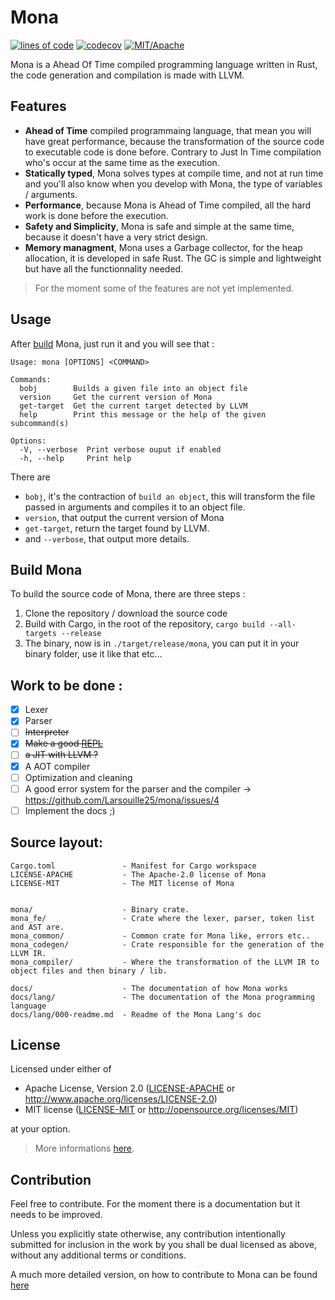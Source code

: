 # Mona

[![lines of code](https://tokei.rs/b1/github/Larsouille25/mona)](https://github.com/Aaronepower/tokei)
[![codecov](https://codecov.io/gh/Larsouille25/mona/branch/main/graph/badge.svg)](https://github.com/Larsouille25/mona)
[![MIT/Apache][licence-badge]](https://github.com/Larsouille25/mona/tree/main#license)

[licence-badge]: https://img.shields.io/badge/License-MIT%20OR%20Apache--2.0-lightgrey

Mona is a Ahead Of Time compiled programming language written in Rust, the code generation and compilation is made with LLVM. 

## Features

- **Ahead of Time** compiled programmaing language, that mean you will have great performance, because the transformation of the source code to executable code is done before. Contrary to Just In Time compilation who's occur at the same time as the execution.
- **Statically typed**, Mona solves types at compile time, and not at run time and you'll also know when you develop with Mona, the type of variables / arguments.
- **Performance**, because Mona is Ahead of Time compiled, all the hard work is done before the execution.
- **Safety and Simplicity**, Mona is safe and simple at the same time, because it doesn't have a very strict design.
- **Memory managment**, Mona uses a Garbage collector, for the heap allocation, it is developed in safe Rust. The GC is simple and lightweight but have all the functionnality needed.

> For the moment some of the features are not yet implemented.

## Usage

After [build](#build-mona) Mona, just run it and you will see that :
```
Usage: mona [OPTIONS] <COMMAND>

Commands:
  bobj        Builds a given file into an object file
  version     Get the current version of Mona
  get-target  Get the current target detected by LLVM
  help        Print this message or the help of the given subcommand(s)

Options:
  -V, --verbose  Print verbose ouput if enabled
  -h, --help     Print help
```

There are

- `bobj`, it's the contraction of `build an object`, this will transform the file passed in arguments and compiles it to an object file.
- `version`, that output the current version of Mona
- `get-target`, return the target found by LLVM.
- and `--verbose`, that output more details.

## Build Mona

To build the source code of Mona, there are three steps :
1. Clone the repository / download the source code
2. Build with Cargo, in the root of the repository, `cargo build --all-targets --release`
3. The binary, now is in `./target/release/mona`, you can put it in your binary folder, use it like that etc...

## Work to be done :
- [x] Lexer
- [x] Parser
- [ ] ~~Interpreter~~
- [x] ~~Make a good [REPL](https://en.wikipedia.org/wiki/Read%E2%80%93eval%E2%80%93print_loop)~~
- [ ] ~~a JIT with LLVM ?~~
- [x] A AOT compiler
- [ ] Optimization and cleaning
- [ ] A good error system for the parser and the compiler -> https://github.com/Larsouille25/mona/issues/4
- [ ] Implement the docs ;)

## Source layout:
```
Cargo.toml               - Manifest for Cargo workspace
LICENSE-APACHE           - The Apache-2.0 license of Mona
LICENSE-MIT              - The MIT license of Mona


mona/                    - Binary crate.
mona_fe/                 - Crate where the lexer, parser, token list and AST are.
mona_common/             - Common crate for Mona like, errors etc..
mona_codegen/            - Crate responsible for the generation of the LLVM IR.
mona_compiler/           - Where the transformation of the LLVM IR to object files and then binary / lib.

docs/                    - The documentation of how Mona works
docs/lang/               - The documentation of the Mona programming language
docs/lang/000-readme.md  - Readme of the Mona Lang's doc
```

## License

Licensed under either of
 * Apache License, Version 2.0 ([LICENSE-APACHE](LICENSE-APACHE) or http://www.apache.org/licenses/LICENSE-2.0)
 * MIT license ([LICENSE-MIT](LICENSE-MIT) or http://opensource.org/licenses/MIT)

at your option.

> More informations [here](/COPYRIGHT).

## Contribution

Feel free to contribute. For the moment there is a documentation but it needs to be improved.

Unless you explicitly state otherwise, any contribution intentionally submitted
for inclusion in the work by you shall be dual licensed as above, without any
additional terms or conditions.

A much more detailed version, on how to contribute to Mona can be found [here](/CONTRIBUTING.md)
